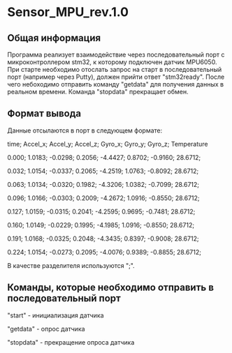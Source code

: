 # Sensor_MPU_rev.1.0

## Общая информация

Программа реализует взаимодействие через последовательный порт с микроконтроллером stm32, к которому подключен датчик MPU6050. При старте необходимо отослать запрос на старт в последовательный порт (например через Putty), должен прийти ответ "stm32ready". После чего небоходимо отправить команду "getdata" для получения данных в реальном времени. Команда "stopdata" прекращает обмен. 

## Формат вывода

Данные отсылаются в порт в следующем формате:

time; Accel_x; Accel_y; Accel_z; Gyro_x; Gyro_y; Gyro_z; Temperature

0.000; 1.0183; -0.0298; 0.2056; -4.4427; 0.8702; -0.9160; 28.6712;

0.032; 1.0154; -0.0337; 0.2065; -4.2519; 1.0763; -0.8092; 28.6712;

0.063; 1.0134; -0.0320; 0.1982; -4.3206; 1.0382; -0.7099; 28.6712;

0.096; 1.0166; -0.0303; 0.2009; -4.2672; 1.0916; -0.8550; 28.6712;

0.127; 1.0159; -0.0315; 0.2041; -4.2595; 0.9695; -0.7481; 28.6712;

0.160; 1.0149; -0.0229; 0.1995; -4.1985; 1.0916; -0.8550; 28.6712;

0.191; 1.0168; -0.0325; 0.2048; -4.3435; 0.8397; -0.9008; 28.6712;

0.224; 1.0154; -0.0273; 0.2095; -4.0076; 0.9389; -0.8855; 28.6712;

В качестве разделителя используются ";".

## Команды, которые необходимо отправить в последовательный порт

"start" - инициализация датчика 

"getdata" - опрос датчика

"stopdata" - прекращение опроса датчика
